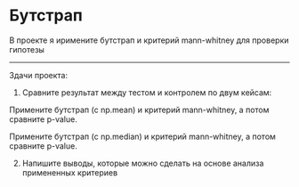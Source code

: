 # Бутстрап 


В проекте я иримените бутстрап и критерий mann-whitney для проверки гипотезы
___
Здачи проекта:

1. Сравните результат между тестом и контролем по двум кейсам:

Примените бутстрап (с np.mean) и критерий mann-whitney, а потом сравните p-value.

Примените бутстрап (с np.median) и критерий mann-whitney, а потом сравните p-value.

2. Напишите выводы, которые можно сделать на основе анализа примененных критериев
